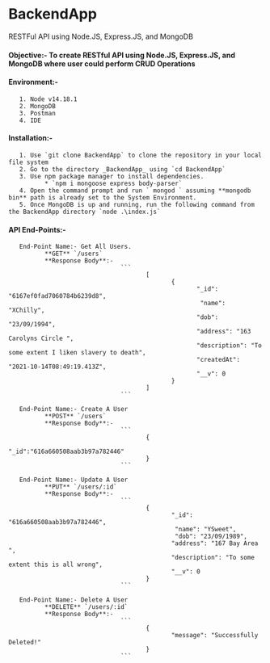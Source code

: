 # BackendApp
RESTFul API using Node.JS, Express.JS, and MongoDB

#### Objective:- To create RESTful API using Node.JS, Express.JS, and MongoDB where user could perform CRUD Operations

#### Environment:- 
       1. Node v14.18.1
       2. MongoDB
       3. Postman
       4. IDE

#### Installation:- 
       1. Use `git clone BackendApp` to clone the repository in your local file system
       2. Go to the directory _BackendApp_ using `cd BackendApp`
       3. Use npm package manager to install dependencies.
              * `npm i mongoose express body-parser`
       4. Open the command prompt and run ` mongod ` assuming **mongodb bin** path is already set to the System Environment.
       5. Once MongoDB is up and running, run the following command from the BackendApp directory `node .\index.js`

#### API End-Points:-
       End-Point Name:- Get All Users.
              **GET** `/users`
              **Response Body**:-
                                   ```
                                          [
                                                 {
                                                        "_id": "6167ef0fad7060784b6239d8",
                                                         "name": "XChilly",
                                                        "dob": "23/09/1994",
                                                        "address": "163 Carolyns Circle ",
                                                        "description": "To some extent I liken slavery to death",
                                                        "createdAt": "2021-10-14T08:49:19.413Z",
                                                        "__v": 0
                                                 }
                                          ]
                                   ```
       
       End-Point Name:- Create A User
              **POST** `/users`
              **Response Body**:-
                                   ``` 
                                          {
                                                 "_id":"616a660508aab3b97a782446"
                                          }
                                   ```
       
       End-Point Name:- Update A User
              **PUT** `/users/:id`
              **Response Body**:- 
                                   ```
                                          {
                                                 "_id": "616a660508aab3b97a782446",
                                                  "name": "YSweet",
                                                  "dob": "23/09/1989",
                                                 "address": "167 Bay Area ",
                                                 "description": "To some extent this is all wrong",
                                                 "__v": 0
                                          }
                                   ```
       
       End-Point Name:- Delete A User
              **DELETE** `/users/:id`
              **Response Body**:-
                                   ```
                                          {
                                                 "message": "Successfully Deleted!"
                                          }
                                   ```


         
           
              
     


